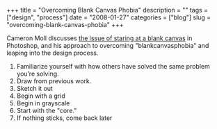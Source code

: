 +++
title = "Overcoming Blank Canvas Phobia"
description = ""
tags = ["design", "process"]
date = "2008-01-27"
categories = ["blog"]
slug = "overcoming-blank-canvas-phobia"
+++



<p>Cameron Moll discusses <a href="http://cameronmoll.com/archives/2008/01/overcoming_blankcanvasphobia/">the issue of staring at a blank canvas</a> in Photoshop, and his approach to overcoming "blankcanvasphobia" and leaping into the design process.</p>
<ol>
<li>Familiarize yourself with how others have solved the same problem you’re solving.</li>
<li>Draw from previous work.</li>
<li>Sketch it out</li>
<li>Begin with a grid</li>
<li>Begin in grayscale</li>
<li>Start with the "core."</li>
<li>If nothing sticks, come back later</li>
</ol>
    
  
